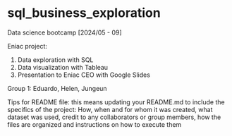 # sql_business_exploration
Data science bootcamp [2024/05 - 09]

Eniac project:
1. Data exploration with SQL
2. Data visualization with Tableau
3. Presentation to Eniac CEO with Google Slides

Group 1: Eduardo, Helen, Jungeun

Tips for README file:
this means updating your README.md to include the specifics of the project: How, when and for whom it was created, what dataset was used, credit to any collaborators or group members, how the files are organized and instructions on how to execute them
